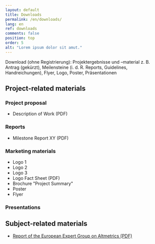 ```yaml
---
layout: default
title: Downloads
permalink: /en/downloads/
lang: en
ref: downloads
comments: false
position: top
order: 5
alt: "Lorem ipsum dolor sit amut."
---
```

Download (ohne Registrierung): Projektergebnisse und –material z. B. Antrag (gekürzt), Meilensteine (i. d. R. Reports, Guidelines, Handreichungen), Flyer, Logo, Poster, Präsentationen

## Project-related materials  

### Project proposal  
* Description of Work (PDF)   

### Reports  
* Milestone Report XY (PDF)  

### Marketing materials  
* Logo 1  
* Logo 2  
* Logo 3  
* Logo Fact Sheet (PDF)  
* Brochure "Project Summary"
* Poster  
* Flyer  

### Presentations  

## Subject-related materials
* [Report of the European Expert Group on Altmetrics (PDF)](https://ec.europa.eu/research/openscience/pdf/report.pdf#view=fit&pagemode=none)

